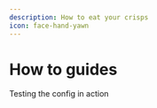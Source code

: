```yaml
---
description: How to eat your crisps
icon: face-hand-yawn
---
```


# How to guides

Testing the config in action
